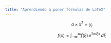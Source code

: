 ```yaml
---
title: "Aprendiendo a poner fórmulas de LaTeX"
---
```




$$ a \times x^2 = y_j $$

$$f(x) = \int_{-\infty}^\infty \hat f(\xi)\,e^{2 \pi i \xi x} \,d\xi$$


